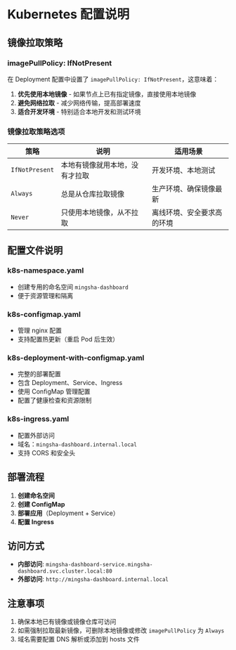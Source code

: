 # Kubernetes 配置说明

## 镜像拉取策略

### imagePullPolicy: IfNotPresent

在 Deployment 配置中设置了 `imagePullPolicy: IfNotPresent`，这意味着：

1. **优先使用本地镜像** - 如果节点上已有指定镜像，直接使用本地镜像
2. **避免网络拉取** - 减少网络传输，提高部署速度
3. **适合开发环境** - 特别适合本地开发和测试环境

### 镜像拉取策略选项

| 策略 | 说明 | 适用场景 |
|------|------|----------|
| `IfNotPresent` | 本地有镜像就用本地，没有才拉取 | 开发环境、本地测试 |
| `Always` | 总是从仓库拉取镜像 | 生产环境、确保镜像最新 |
| `Never` | 只使用本地镜像，从不拉取 | 离线环境、安全要求高的环境 |

## 配置文件说明

### k8s-namespace.yaml
- 创建专用的命名空间 `mingsha-dashboard`
- 便于资源管理和隔离

### k8s-configmap.yaml
- 管理 nginx 配置
- 支持配置热更新（重启 Pod 后生效）

### k8s-deployment-with-configmap.yaml
- 完整的部署配置
- 包含 Deployment、Service、Ingress
- 使用 ConfigMap 管理配置
- 配置了健康检查和资源限制

### k8s-ingress.yaml
- 配置外部访问
- 域名：`mingsha-dashboard.internal.local`
- 支持 CORS 和安全头

## 部署流程

1. **创建命名空间**
2. **创建 ConfigMap**
3. **部署应用**（Deployment + Service）
4. **配置 Ingress**

## 访问方式

- **内部访问**: `mingsha-dashboard-service.mingsha-dashboard.svc.cluster.local:80`
- **外部访问**: `http://mingsha-dashboard.internal.local`

## 注意事项

1. 确保本地已有镜像或镜像仓库可访问
2. 如需强制拉取最新镜像，可删除本地镜像或修改 `imagePullPolicy` 为 `Always`
3. 域名需要配置 DNS 解析或添加到 hosts 文件
